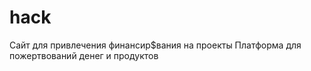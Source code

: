# hack
Сайт для привлечения
финансир$вания на проекты
Платформа для
пожертвований денег
и продуктов
